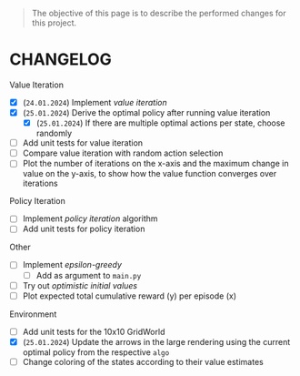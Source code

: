 > The objective of this page is to describe the performed changes for this project.

# CHANGELOG

Value Iteration

* [X] (`24.01.2024`) Implement _value iteration_
* [X] (`25.01.2024`) Derive the optimal policy after running value iteration
  * [X] (`25.01.2024`) If there are multiple optimal actions per state, choose randomly
* [ ] Add unit tests for value iteration
* [ ] Compare value iteration with random action selection
* [ ] Plot the number of iterations on the x-axis and the maximum change in value on the y-axis, to show how the value function converges over iterations

Policy Iteration

* [ ] Implement _policy iteration_ algorithm
* [ ] Add unit tests for policy iteration

Other

* [ ] Implement _epsilon-greedy_
  * [ ] Add as argument to `main.py`
* [ ] Try out _optimistic initial values_
* [ ] Plot expected total cumulative reward (y) per episode (x)

Environment

* [ ] Add unit tests for the 10x10 GridWorld
* [X] (`25.01.2024`) Update the arrows in the large rendering using the current optimal policy from the respective `algo`
* [ ] Change coloring of the states according to their value estimates
